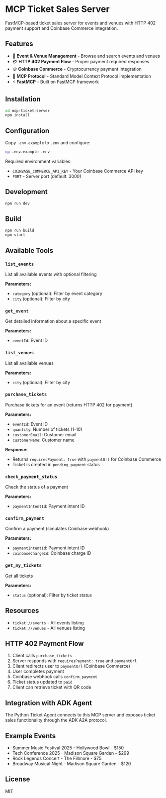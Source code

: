 # MCP Ticket Sales Server

FastMCP-based ticket sales server for events and venues with HTTP 402 payment support and Coinbase Commerce integration.

## Features

-   🎫 **Event & Venue Management** - Browse and search events and venues
-   💳 **HTTP 402 Payment Flow** - Proper payment required responses
-   🪙 **Coinbase Commerce** - Cryptocurrency payment integration
-   🔐 **MCP Protocol** - Standard Model Context Protocol implementation
-   ⚡ **FastMCP** - Built on FastMCP framework

## Installation

```bash
cd mcp-ticket-server
npm install
```

## Configuration

Copy `.env.example` to `.env` and configure:

```bash
cp .env.example .env
```

Required environment variables:

-   `COINBASE_COMMERCE_API_KEY` - Your Coinbase Commerce API key
-   `PORT` - Server port (default: 3000)

## Development

```bash
npm run dev
```

## Build

```bash
npm run build
npm start
```

## Available Tools

### `list_events`

List all available events with optional filtering

**Parameters:**

-   `category` (optional): Filter by event category
-   `city` (optional): Filter by city

### `get_event`

Get detailed information about a specific event

**Parameters:**

-   `eventId`: Event ID

### `list_venues`

List all available venues

**Parameters:**

-   `city` (optional): Filter by city

### `purchase_tickets`

Purchase tickets for an event (returns HTTP 402 for payment)

**Parameters:**

-   `eventId`: Event ID
-   `quantity`: Number of tickets (1-10)
-   `customerEmail`: Customer email
-   `customerName`: Customer name

**Response:**

-   Returns `requiresPayment: true` with `paymentUrl` for Coinbase Commerce
-   Ticket is created in `pending_payment` status

### `check_payment_status`

Check the status of a payment

**Parameters:**

-   `paymentIntentId`: Payment intent ID

### `confirm_payment`

Confirm a payment (simulates Coinbase webhook)

**Parameters:**

-   `paymentIntentId`: Payment intent ID
-   `coinbaseChargeId`: Coinbase charge ID

### `get_my_tickets`

Get all tickets

**Parameters:**

-   `status` (optional): Filter by ticket status

## Resources

-   `ticket://events` - All events listing
-   `ticket://venues` - All venues listing

## HTTP 402 Payment Flow

1. Client calls `purchase_tickets`
2. Server responds with `requiresPayment: true` and `paymentUrl`
3. Client redirects user to `paymentUrl` (Coinbase Commerce)
4. User completes payment
5. Coinbase webhook calls `confirm_payment`
6. Ticket status updated to `paid`
7. Client can retrieve ticket with QR code

## Integration with ADK Agent

The Python Ticket Agent connects to this MCP server and exposes ticket sales functionality through the ADK A2A protocol.

## Example Events

-   Summer Music Festival 2025 - Hollywood Bowl - $150
-   Tech Conference 2025 - Madison Square Garden - $299
-   Rock Legends Concert - The Fillmore - $75
-   Broadway Musical Night - Madison Square Garden - $120

## License

MIT
